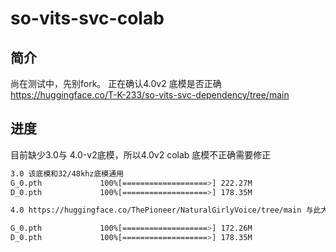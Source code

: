 # so-vits-svc-colab

## 简介
尚在测试中，先别fork。
正在确认4.0v2 底模是否正确 https://huggingface.co/T-K-233/so-vits-svc-dependency/tree/main

## 进度
目前缺少3.0与 4.0-v2底模，所以4.0v2 colab 底模不正确需要修正            
```bash
3.0 该底模和32/48khz底模通用
G_0.pth             100%[===================>] 222.27M          
D_0.pth             100%[===================>] 178.35M 
```

```bash
4.0 https://huggingface.co/ThePioneer/NaturalGirlyVoice/tree/main 与此大小不符，但config为4.0，经询问确认为精简模型差别.

G_0.pth             100%[===================>] 172.26M         
D_0.pth             100%[===================>] 178.35M 
```
